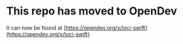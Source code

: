 # This repo has moved to OpenDev

It can now be found at [https://opendev.org/x/loci-swift](https://opendev.org/x/loci-swift)

